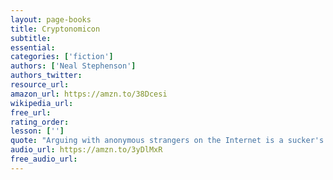 ```yaml
---
layout: page-books
title: Cryptonomicon
subtitle: 
essential: 
categories: ['fiction']
authors: ['Neal Stephenson']
authors_twitter: 
resource_url: 
amazon_url: https://amzn.to/38Dcesi
wikipedia_url: 
free_url: 
rating_order: 
lesson: ['']
quote: "Arguing with anonymous strangers on the Internet is a sucker's game because they almost always turn out to be—or to be indistinguishable from—self-righteous sixteen-year-olds possessing infinite amounts of free time."
audio_url: https://amzn.to/3yDlMxR
free_audio_url: 
---
```


